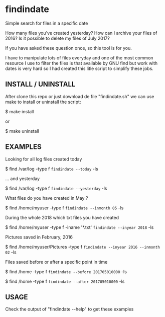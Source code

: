 # findindate

Simple search for files in a specific date

How many files you've created yesterday? How can I archive your files of 2016?
Is it possible to delete my files of July 2017?

If you have asked these question once, so this tool is for you.

I have to manipulate lots of files everyday and one of the most common resource
I use to filter the files is that available by GNU find but work with dates is
very hard so I had created this litle script to simplify these jobs.


## INSTALL / UNINSTALL ##

After clone this repo or just download de file "findindate.sh" we can use make to install or uninstall the script:

$ make install

or

$ make uninstall


## EXAMPLES ##

  Looking for all log files created today

  $ find /var/log -type f `findindate --today` -ls


  ... and yesterday

  $ find /var/log -type f `findindate --yesterday` -ls


  What files do you have created in May ?

  $ find /home/myuser -type f `findindate --inmonth 05` -ls


  During the whole 2018 which txt files you have created

  $ find /home/myuser -type f -iname '*.txt' `findindate --inyear 2018` -ls


  Pictures saved in February, 2016

  $ find /home/myuser/Pictures -type f `findindate --inyear 2016 --inmonth 02` -ls


  Files saved before or after a specific point in time

  $ find /home -type f `findindate --before 201705010000` -ls

  $ find /home -type f `findindate --after 201705010000` -ls


## USAGE ##

Check the output of "findindate --help" to get these examples
